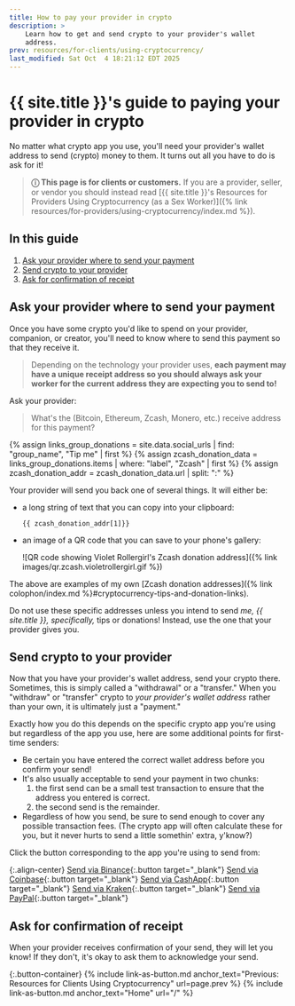 ```yaml
---
title: How to pay your provider in crypto
description: >
    Learn how to get and send crypto to your provider's wallet
    address.
prev: resources/for-clients/using-cryptocurrency/
last_modified: Sat Oct  4 18:21:12 EDT 2025
---
```


# {{ site.title }}'s guide to paying your provider in crypto

No matter what crypto app you use, you'll need your provider's wallet address to send (crypto) money to them. It turns out all you have to do is ask for it!

> **&#9432; This page is for clients or customers.** If you are a provider, seller, or vendor you should instead read [{{ site.title }}'s Resources for Providers Using Cryptocurrency (as a Sex Worker)]({% link resources/for-providers/using-cryptocurrency/index.md %}).

## In this guide

1. [Ask your provider where to send your payment](#ask-your-provider-where-to-send-your-payment)
1. [Send crypto to your provider](#send-crypto-to-your-provider)
1. [Ask for confirmation of receipt](#ask-for-confirmation-of-receipt)

## Ask your provider where to send your payment

Once you have some crypto you'd like to spend on your provider, companion, or creator, you'll need to know where to send this payment so that they receive it.

> <span class="fa fa-solid fa-icon fa-triangle-exclamation"></span> Depending on the technology your provider uses, **each payment may have a unique receipt address so you should always ask your worker for the current address they are expecting you to send to!**

Ask your provider:

> What's the (Bitcoin, Ethereum, Zcash, Monero, etc.) receive address for this payment?

{% assign links_group_donations = site.data.social_urls | find: "group_name", "Tip me" | first %}
{% assign zcash_donation_data = links_group_donations.items | where: "label", "Zcash" | first %}
{% assign zcash_donation_addr = zcash_donation_data.url | split: ":" %}

Your provider will send you back one of several things. It will either be:

- a long string of text that you can copy into your clipboard:

      {{ zcash_donation_addr[1]}}

- an image of a QR code that you can save to your phone's gallery:

    ![QR code showing Violet Rollergirl's Zcash donation address]({% link images/qr.zcash.violetrollergirl.gif %})

The above are examples of my own [Zcash donation addresses]({% link colophon/index.md %}#cryptocurrency-tips-and-donation-links).

Do not use these specific addresses unless you intend to send *me, {{ site.title }}, specifically,* tips or donations! Instead, use the one that your provider gives you.

## Send crypto to your provider

Now that you have your provider's wallet address, send your crypto there. Sometimes, this is simply called a "withdrawal" or a "transfer." When you "withdraw" or "transfer" crypto to *your provider's wallet address* rather than your own, it is ultimately just a "payment."

Exactly how you do this depends on the specific crypto app you're using but regardless of the app you use, here are some additional points for first-time senders:

- Be certain you have entered the correct wallet address before you confirm your send!
- It's also usually acceptable to send your payment in two chunks:
    1. the first send can be a small test transaction to ensure that the address you entered is correct.
    1. the second send is the remainder.
- Regardless of how you send, be sure to send enough to cover any possible transaction fees. (The crypto app will often calculate these for you, but it never hurts to send a little somethin' extra, y'know?)

Click the button corresponding to the app you're using to send from:

{:.align-center}
[Send via Binance](https://www.binance.com/en/support/faq/detail/329c82f07443410b99fc3683ebf07490){:.button target="_blank"}
[Send via Coinbase](https://help.coinbase.com/en/coinbase/trading-and-funding/cryptocurrency-trading-pairs/steps-to-send-crypto){:.button target="_blank"}
[Send via CashApp](https://cash.app/help/3106-bitcoin-withdrawals){:.button target="_blank"}
[Send via Kraken](https://support.kraken.com/articles/360000672763-how-to-withdraw-cryptocurrencies-from-your-kraken-account){:.button target="_blank"}
[Send via PayPal](https://www.paypal.com/us/cshelp/article/how-do-i-transfer-my-crypto-help822){:.button target="_blank"}

## Ask for confirmation of receipt

When your provider receives confirmation of your send, they will let you know! If they don't, it's okay to ask them to acknowledge your send.

{:.button-container}
{% include link-as-button.md anchor_text="Previous: Resources for Clients Using Cryptocurrency" url=page.prev %} {% include link-as-button.md anchor_text="Home" url="/" %}
